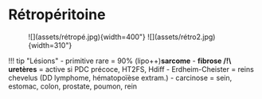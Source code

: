 # Rétropéritoine

<figure markdown="span">
    ![](assets/rétropé.jpg){width=400"}
    ![](assets/rétro2.jpg){width=310"}
</figure>

!!! tip "Lésions"
    - primitive rare = 90% (lipo++)**sarcome**
    - **fibrose /!\ uretères** = active si PDC précoce, HT2FS, Hdiff
    - Erdheim-Cheister = reins chevelus (DD lymphome, hématopoïèse extram.)
    - carcinose = sein, estomac, colon, prostate, poumon, rein